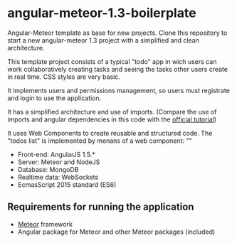 # angular-meteor-1.3-boilerplate
Angular-Meteor template as base for new projects. Clone this repository to start a new angular-meteor 1.3 project with a simplified and clean architecture.

This template project consists of a typical "todo" app in wich users can work collaboratively creating tasks and seeing the tasks other users create in real time. CSS styles are very basic.

It implements users and permissions management, so users must registrate and login to use the application.

It has a simplified architecture and use of imports. (Compare the use of imports and angular dependencies in this code with the [official tutorial](https://www.meteor.com/tutorials/angular/creating-an-app))

It uses Web Components to create reusable and structured code. The "todos list" is implemented by menans of a web component: "<todos-list></todos-list>"

- Front-end: AngularJS 1.5.*
- Server: Meteor and NodeJS
- Database: MongoDB
- Realtime data: WebSockets
- EcmasScript 2015 standard (ES6)


## Requirements for running the application

- [Meteor](http://www.meteor.com) framework 
- Angular package for Meteor and other Meteor packages (included)